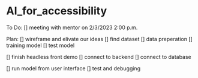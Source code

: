 # AI_for_accessibility
To Do:
[] meeting with mentor on 2/3/2023 2:00 p.m.

Plan:
[] wireframe and elivate our ideas
[] find dataset
[] data preperation
[] training model
[] test model

[] finish headless front demo
[] connect to backend
[] connect to database

[] run model from user interface
[] test and debugging
